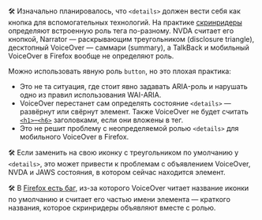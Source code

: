 🛠 Изначально планировалось, что `<details>` должен вести себя как кнопка для вспомогательных технологий. На практике [скринридеры](/html/screenreaders/) определяют встроенную роль тега по-разному. NVDA считает его кнопкой, Narrator — раскрывающим треугольником (disclosure triangle), десктопный VoiceOver — саммари (summary), а TalkBack и мобильный VoiceOver в Firefox вообще не определяют роль.

Можно использовать явную роль `button`, но это плохая практика:

- Это не та ситуация, где стоит явно задавать ARIA-роль и нарушать одно из правил использования WAI-ARIA.
- VoiceOver перестанет сам определять состояние `<details>` — развёрнут или свёрнут элемент. Также VoiceOver не будет считать [`<h1>`–`<h6>`](/html/h1-h6/) заголовками, если они вложены в тег.
- Это не решит проблему с неопределяемой ролью `<details>` для мобильного VoiceOver в Firefox.

🛠 Если заменить на свою иконку с треугольником по умолчанию у `<details>`, это может привести к проблемам с объявлением VoiceOver, NVDA и JAWS состояния, в котором сейчас находится элемент.

🛠 В [Firefox есть баг](https://bugzilla.mozilla.org/show_bug.cgi?id=1783925), из-за которого VoiceOver читает название иконки по умолчанию и считает его частью имени элемента — краткого названия, которое скринридеры объявляют вместе с ролью.
